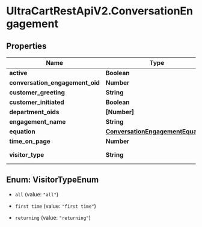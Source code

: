 # UltraCartRestApiV2.ConversationEngagement

## Properties

Name | Type | Description | Notes
------------ | ------------- | ------------- | -------------
**active** | **Boolean** |  | [optional] 
**conversation_engagement_oid** | **Number** |  | [optional] 
**customer_greeting** | **String** |  | [optional] 
**customer_initiated** | **Boolean** |  | [optional] 
**department_oids** | **[Number]** |  | [optional] 
**engagement_name** | **String** |  | [optional] 
**equation** | [**ConversationEngagementEquation**](ConversationEngagementEquation.md) |  | [optional] 
**time_on_page** | **Number** |  | [optional] 
**visitor_type** | **String** | The type of visitor | [optional] 



## Enum: VisitorTypeEnum


* `all` (value: `"all"`)

* `first time` (value: `"first time"`)

* `returning` (value: `"returning"`)




